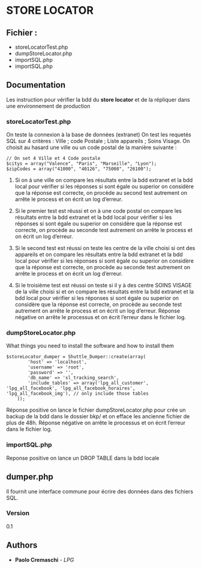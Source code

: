 # STORE LOCATOR

## Fichier :

* storeLocatorTest.php 
* dumpStoreLocator.php
* importSQL.php
* importSQL.php

## Documentation  

Les instruction pour vérifier la bdd du **store locator** et de la répliquer dans une environnement de production

### storeLocatorTest.php 

On teste la connexion à la base de données (extranet)
On test les requetés SQL sur 4 critères : Ville ; code Postale ; Liste appareils ; Soins Visage.
On choisit au hasard une ville ou un code postal de la manière suivante :
``` 
// On set 4 Ville et 4 Code postale
$citys = array("Valence", "Paris", "Marseille", "Lyon");
$zipCodes = array("41000", "40126", "75008", "26100");
```

1.	Si on à une ville on compare les résultats entre la bdd extranet et la bdd local pour vérifier si les réponses si sont égale ou superior on considère que la réponse est correcte, on procède au second test autrement on arrête le process et on écrit un log d’erreur.


2.	Si le premier test est réussi et on à une code postal on compare les résultats entre la bdd extranet et la bdd local pour vérifier si les réponses si sont égale ou superior on considère que la réponse est correcte, on procède au seconde test autrement on arrête le process et on écrit un log d’erreur.


3.	Si le second test est réussi on teste les centre de la ville choisi si ont des appareils et on compare les résultats entre la bdd extranet et la bdd local pour vérifier si les réponses si sont égale ou superior on considère que la réponse est correcte, on procède au seconde test autrement on arrête le process et on écrit un log d’erreur.


4.	Si le troisième test est réussi on teste si il y à des centre SOINS VISAGE de la ville choisi si et on compare les résultats entre la bdd extranet et la bdd local pour vérifier si les réponses si sont égale ou superior on considère que la réponse est correcte, on procède au seconde test autrement on arrête le process et on écrit un log d’erreur.
Réponse négative on arrête le processus et on écrit l’erreur dans le fichier log.


### dumpStoreLocator.php

What things you need to install the software and how to install them

```
$storeLocator_dumper = Shuttle_Dumper::create(array(
        'host' => 'localhost',
        'username' => 'root',
        'password' => '',
        'db_name' => 'sl_tracking_search',
        'include_tables' => array('lpg_all_customer', 'lpg_all_facebook', 'lpg_all_facebook_horaires', 'lpg_all_facebook_img'), // only include those tables
    ));

```
Réponse positive on lance le fichier dumpStoreLocator.php pour crée un backup de la bdd dans le dossier bkp/ et on efface les ancienne fichier de plus de 48h.
Réponse négative on arrête le processus et on écrit l’erreur dans le fichier log.

### importSQL.php

Reponse positive on lance un DROP TABLE dans la bdd locale 

## dumper.php

Il fournit une interface commune pour écrire des données dans des fichiers SQL.

### Version

0.1

## Authors

* **Paolo Cremaschi** - *LPG*

